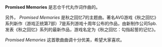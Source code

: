 

**Promised Memories** 是志仓千代丸作词作曲的。

另外， _Promised Memories_
是秋之回忆7的主题曲。著名AVG游戏《秋之回忆》系列新作（游戏正统第7部）7是系列游戏十周年公布的作品，由新制作公司5pb.发表《秋之回忆》系列的最新作品，游戏名定为《秋之回忆：勾指起誓的记忆》。

_Promised Memories_ 这首歌曲曲调十分优美，希望大家喜欢。

